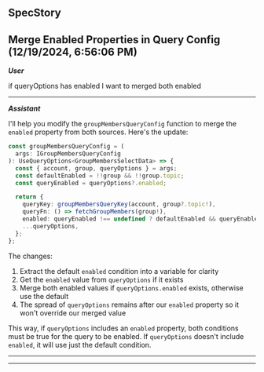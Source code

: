 ## SpecStory

## Merge Enabled Properties in Query Config (12/19/2024, 6:56:06 PM)

_**User**_

if queryOptions has enabled I want to merged both enabled

---

_**Assistant**_

I'll help you modify the `groupMembersQueryConfig` function to merge the `enabled` property from both sources. Here's the update:

```typescript:queries/useGroupMembersQuery.ts
const groupMembersQueryConfig = (
  args: IGroupMembersQueryConfig
): UseQueryOptions<GroupMembersSelectData> => {
  const { account, group, queryOptions } = args;
  const defaultEnabled = !!group && !!group.topic;
  const queryEnabled = queryOptions?.enabled;

  return {
    queryKey: groupMembersQueryKey(account, group?.topic!),
    queryFn: () => fetchGroupMembers(group!),
    enabled: queryEnabled !== undefined ? defaultEnabled && queryEnabled : defaultEnabled,
    ...queryOptions,
  };
};
```

The changes:
1. Extract the default `enabled` condition into a variable for clarity
2. Get the `enabled` value from `queryOptions` if it exists
3. Merge both enabled values if `queryOptions.enabled` exists, otherwise use the default
4. The spread of `queryOptions` remains after our `enabled` property so it won't override our merged value

This way, if `queryOptions` includes an `enabled` property, both conditions must be true for the query to be enabled. If `queryOptions` doesn't include `enabled`, it will use just the default condition.

---



---

